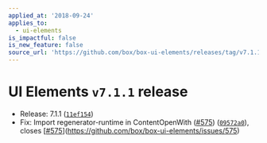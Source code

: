 ```yaml
---
applied_at: '2018-09-24'
applies_to:
  - ui-elements
is_impactful: false
is_new_feature: false
source_url: 'https://github.com/box/box-ui-elements/releases/tag/v7.1.1'
---
```


# UI Elements `v7.1.1` release


* Release: 7.1.1 ([`11ef154`](https://github.com/box/box-ui-elements/commit[`11ef154`](https://github.com/box/box-ui-elements/commit/11ef154)))
* Fix: Import regenerator-runtime in ContentOpenWith ([#575](https://github.com/box/box-ui-elements/pull/575)) ([`09572a0`](https://github.com/box/box-ui-elements/commit[`09572a0`](https://github.com/box/box-ui-elements/commit/09572a0))), closes [[#575](https://github.com/box/box-ui-elements/pull/575)](https://github.com/box/box-ui-elements/issues/575)



